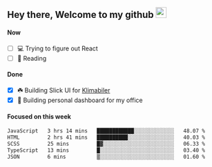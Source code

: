 ## Hey there, Welcome to my github <img src="https://media.giphy.com/media/hvRJCLFzcasrR4ia7z/giphy.gif" width="25px">

#### Now
- [ ] 💻 Trying to figure out React
- [ ] 📕 Reading

#### Done
- [x] ☘️ Building Slick UI for [Klimabiler](https://klimabiler.dk)
- [x] 🚀 Building personal dashboard for my office
 
 #### Focused on this week
<!--START_SECTION:waka-->

```txt
JavaScript   3 hrs 14 mins   ████████████░░░░░░░░░░░░░   48.07 %
HTML         2 hrs 41 mins   ██████████░░░░░░░░░░░░░░░   40.03 %
SCSS         25 mins         █▓░░░░░░░░░░░░░░░░░░░░░░░   06.33 %
TypeScript   13 mins         █░░░░░░░░░░░░░░░░░░░░░░░░   03.40 %
JSON         6 mins          ▒░░░░░░░░░░░░░░░░░░░░░░░░   01.60 %
```

<!--END_SECTION:waka-->

